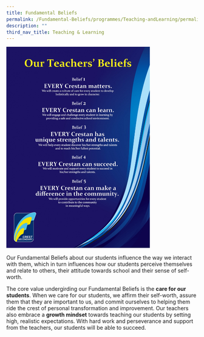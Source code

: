 ```yaml
---
title: Fundamental Beliefs
permalink: /Fundamental-Beliefs/programmes/Teaching-andLearning/permalink
description: ""
third_nav_title: Teaching & Learning
---
```


<img src="/images/fb1.jpg" style="width:75%">

Our Fundamental Beliefs about our students influence the way we interact with them, which in turn influences how our students perceive themselves and relate to others, their attitude towards school and their sense of self-worth.

  

The core value undergirding our Fundamental Beliefs is the **care for our students**. When we care for our students, we affirm their self-worth, assure them that they are important to us, and commit ourselves to helping them ride the crest of personal transformation and improvement. Our teachers also embrace a **growth mindset** towards teaching our students by setting high, realistic expectations. With hard work and perseverance and support from the teachers, our students will be able to succeed.